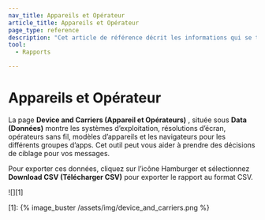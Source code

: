 ```yaml
---
nav_title: Appareils et Opérateur
article_title: Appareils et Opérateur
page_type: reference
description: "Cet article de référence décrit les informations qui se trouvent sur la page Device and Carriers (Appareil et Opérateurs) du tableau de bord."
tool: 
  - Rapports

---
```


# Appareils et Opérateur

La page **Device and Carriers (Appareil et Opérateurs)** , située sous **Data (Données)** montre les systèmes d’exploitation, résolutions d’écran, opérateurs sans fil, modèles d’appareils et les navigateurs pour les différents groupes d’apps. Cet outil peut vous aider à prendre des décisions de ciblage pour vos messages.

Pour exporter ces données, cliquez sur l’icône Hamburger <i class="fas fa-bars"></i> et sélectionnez **Download CSV (Télécharger CSV)** pour exporter le rapport au format CSV.

![][1]

[1]: {% image_buster /assets/img/device_and_carriers.png %}